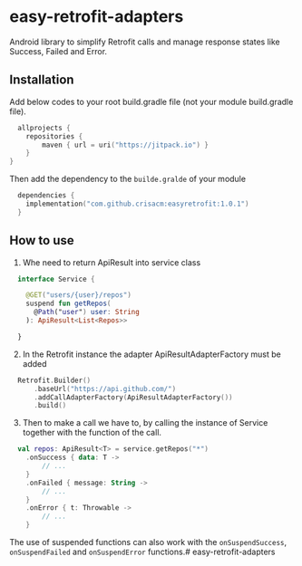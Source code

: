 # easy-retrofit-adapters

Android library to simplify Retrofit calls and manage response states like Success, Failed and Error.
## Installation

Add below codes to your root build.gradle file (not your module build.gradle file).
```kt
  allprojects {
    repositories {
        maven { url = uri("https://jitpack.io") }
    }
}
```

Then add the dependency to the `builde.gralde` of your module
```kt
  dependencies {
    implementation("com.github.crisacm:easyretrofit:1.0.1")
  }
```
## How to use

1. Whe need to return ApiResult into service class
```kotlin
  interface Service {

    @GET("users/{user}/repos")
    suspend fun getRepos(
      @Path("user") user: String
    ): ApiResult<List<Repos>>

  }
```

2. In the Retrofit instance the adapter ApiResultAdapterFactory must be added
```kotlin
  Retrofit.Builder()
      .baseUrl("https://api.github.com/")
      .addCallAdapterFactory(ApiResultAdapterFactory())
      .build()
```

3. Then to make a call we have to, by calling the instance of Service together with the function of the call.
```kotlin
  val repos: ApiResult<T> = service.getRepos("*")
    .onSuccess { data: T ->
        // ...
    }
    .onFailed { message: String ->
        // ...
    }
    .onError { t: Throwable ->
        // ...
    }
```

The use of suspended functions can also work with the `onSuspendSuccess`, `onSuspendFailed` and `onSuspendError` functions.# easy-retrofit-adapters